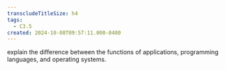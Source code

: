 ```yaml
---
transcludeTitleSize: h4
tags:
  - C3.5
created: 2024-10-08T09:57:11.000-0400
---
```

explain the difference between the functions of applications, programming languages, and operating systems.